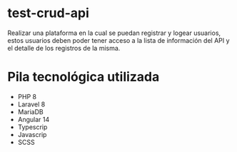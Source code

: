 # test-crud-api
Realizar una plataforma en la cual se puedan registrar y logear usuarios, estos usuarios deben poder tener acceso a la lista de información del API y el detalle de los registros de la misma.

# Pila tecnológica utilizada
* PHP 8
* Laravel 8
* MariaDB
* Angular 14
* Typescrip
* Javascrip
* SCSS
